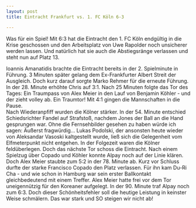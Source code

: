 ```yaml
---
layout: post
title: Eintracht Frankfurt vs. 1. FC Köln 6-3

---
```


Was für ein Spiel! Mit 6:3 hat die Eintracht den 1. FC Köln endgültig in die Krise geschossen und den Arbeitsplatz von Uwe Rapolder noch unsicherer werden lassen. Und natürlich hat sie auch die Abstiegsränge verlassen und steht nun auf Platz 13.

Ioannis Amanatidis brachte die Eintracht bereits in der 2. Spielminute in Führung. 3 Minuten später gelang dem Ex-Frankfurter Albert Streit der Ausgleich. Doch kurz darauf sorgte Marko Rehmer für die erneute Führung. In der 28. Minute erhöhte Chris auf 3:1. Nach 25 Minuten folgte das Tor des Tages: Ein Traumpass von Alex Meier in den Lauf von Benjamin Köhler - und der zieht volley ab. Ein Traumtor! Mit 4:1 gingen die Mannschaften in die Pause.  
Nach Wiederanpfiff wurden die Kölner stärker. In der 54. Minute entschied Schiedsrichter Fandel auf Strafstoß, nachdem Jones der Ball an die Hand gesprungen war. Ohne die Fernsehbilder gesehen zu haben würde ich sagen: Äußerst fragwürdig... Lukas Podolski, der ansonsten heute wieder von Aleksandar Vasoski kaltgestellt wurde, ließ sich die Gelegenheit vom Elfmeterpunkt nicht entgehen. In der Folgezeit waren die Kölner feldüberlegen. Doch das nächste Tor schoss die Eintracht. Nach einem Spielzug über Copado und Köhler konnte Alpay noch auf der Linie klären. Doch Alex Meier staubte zum 5:2 in der 78. Minute ab. Kurz vor Schluss durfte der starke Francisco Copado den Platz verlassen. Für ihn kam Du-Ri Cha - und wie schon in Hamburg war sein erster Ballkontakt gleichbedeutend mit einem Treffer. Alex Meier hatte frei vor dem Tor uneigennützig für den Koreaner aufgelegt. In der 90. Minute traf Alpay noch zum 6:3. Doch dieser Schönheitsfehler soll die heutige Leistung in keinster Weise schmälern. Das war stark und SO steigen wir nicht ab!
